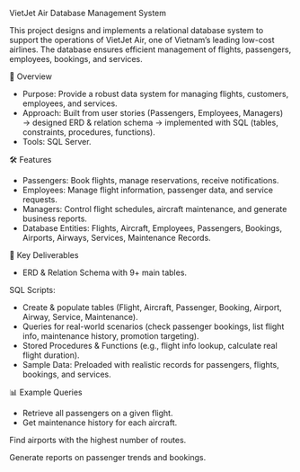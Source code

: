 VietJet Air Database Management System

This project designs and implements a relational database system to support the operations of VietJet Air, one of Vietnam’s leading low-cost airlines. The database ensures efficient management of flights, passengers, employees, bookings, and services.

📌 Overview
- Purpose: Provide a robust data system for managing flights, customers, employees, and services.
- Approach: Built from user stories (Passengers, Employees, Managers) → designed ERD & relation schema → implemented with SQL (tables, constraints, procedures, functions).
- Tools: SQL Server.

🛠️ Features
- Passengers: Book flights, manage reservations, receive notifications.
- Employees: Manage flight information, passenger data, and service requests.
- Managers: Control flight schedules, aircraft maintenance, and generate business reports.
- Database Entities: Flights, Aircraft, Employees, Passengers, Bookings, Airports, Airways, Services, Maintenance Records.

🔑 Key Deliverables
- ERD & Relation Schema with 9+ main tables.

SQL Scripts:
- Create & populate tables (Flight, Aircraft, Passenger, Booking, Airport, Airway, Service, Maintenance).
- Queries for real-world scenarios (check passenger bookings, list flight info, maintenance history, promotion targeting).
- Stored Procedures & Functions (e.g., flight info lookup, calculate real flight duration).
- Sample Data: Preloaded with realistic records for passengers, flights, bookings, and services.

📊 Example Queries
- Retrieve all passengers on a given flight.
- Get maintenance history for each aircraft.

Find airports with the highest number of routes.

Generate reports on passenger trends and bookings.
